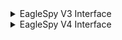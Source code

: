 <details>
  <summary>EagleSpy V3 Interface</summary>
  <img src="https://github.com/user-attachments/assets/27490108-ccd3-4a8c-8094-3464291465e7" alt="1" />
</details>

<details>
  <summary>EagleSpy V4 Interface</summary>
  <img src="https://github.com/user-attachments/assets/d37a4255-0f0b-4fff-9a50-b30ea4955f24" alt="1" />
</details>
